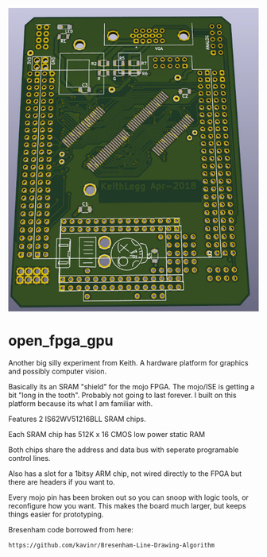

![alt text](https://raw.githubusercontent.com/keithlegg/open_fpga_gpu/master/images/sram_back/board2.jpg) 


# open_fpga_gpu


Another big silly experiment from Keith. A hardware platform for graphics and possibly computer vision.


Basically its an SRAM "shield" for the mojo FPGA. The mojo/ISE is getting a bit "long in the tooth". Probably not going to last forever. I built on this platform because its what I am familiar with. 


Features 2 IS62WV51216BLL SRAM chips.

Each SRAM chip has 512K x 16 CMOS low power static RAM

Both chips share the address and data bus with seperate programable control lines.


Also has a slot for a 1bitsy ARM chip, not wired directly to the FPGA but there are headers if you want to.

Every mojo pin has been broken out so you can snoop with logic tools, or reconfigure how you want. 
This makes the board much larger, but keeps things easier for prototyping. 



Bresenham code borrowed from here:

    https://github.com/kavinr/Bresenham-Line-Drawing-Algorithm



